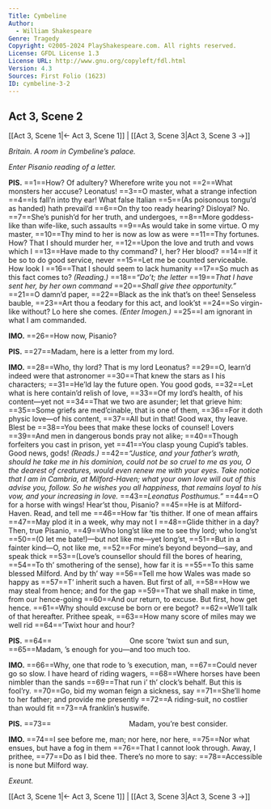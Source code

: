 ```yaml
---
Title: Cymbeline
Author: 
  - William Shakespeare
Genre: Tragedy
Copyright: ©2005-2024 PlayShakespeare.com. All rights reserved.
License: GFDL License 1.3
License URL: http://www.gnu.org/copyleft/fdl.html
Version: 4.3
Sources: First Folio (1623)
ID: cymbeline-3-2
---
```


## Act 3, Scene 2
[[Act 3, Scene 1|← Act 3, Scene 1]] | [[Act 3, Scene 3|Act 3, Scene 3 →]]

*Britain. A room in Cymbeline’s palace.*

*Enter Pisanio reading of a letter.*

**PIS.**
==1==How? Of adultery? Wherefore write you not
==2==What monsters her accuse? Leonatus!
==3==O master, what a strange infection
==4==Is fall’n into thy ear! What false Italian
==5==(As poisonous tongu’d as handed) hath prevail’d
==6==On thy too ready hearing? Disloyal? No.
==7==She’s punish’d for her truth, and undergoes,
==8==More goddess-like than wife-like, such assaults
==9==As would take in some virtue. O my master,
==10==Thy mind to her is now as low as were
==11==Thy fortunes. How? That I should murder her,
==12==Upon the love and truth and vows which I
==13==Have made to thy command? I, her? Her blood?
==14==If it be so to do good service, never
==15==Let me be counted serviceable. How look I
==16==That I should seem to lack humanity
==17==So much as this fact comes to?
*(Reading.)*
==18==*“Do’t; the letter*
==19==*That I have sent her, by her own command*
==20==*Shall give thee opportunity.”*
==21==O damn’d paper,
==22==Black as the ink that’s on thee! Senseless bauble,
==23==Art thou a feodary for this act, and look’st
==24==So virgin-like without? Lo here she comes.
*(Enter Imogen.)*
==25==I am ignorant in what I am commanded.

**IMO.**
==26==How now, Pisanio?

**PIS.**
==27==Madam, here is a letter from my lord.

**IMO.**
==28==Who, thy lord? That is my lord Leonatus?
==29==O, learn’d indeed were that astronomer
==30==That knew the stars as I his characters;
==31==He’ld lay the future open. You good gods,
==32==Let what is here contain’d relish of love,
==33==Of my lord’s health, of his content—yet not
==34==That we two are asunder; let that grieve him:
==35==Some griefs are med’cinable, that is one of them,
==36==For it doth physic love—of his content,
==37==All but in that! Good wax, thy leave. Blest be
==38==You bees that make these locks of counsel! Lovers
==39==And men in dangerous bonds pray not alike;
==40==Though forfeiters you cast in prison, yet
==41==You clasp young Cupid’s tables. Good news, gods!
*(Reads.)*
==42==*“Justice, and your father’s wrath, should he take me in his dominion, could not be so cruel to me as you, O the dearest of creatures, would even renew me with your eyes. Take notice that I am in Cambria, at Milford-Haven; what your own love will out of this advise you, follow. So he wishes you all happiness, that remains loyal to his vow, and your increasing in love.*
==43==*Leonatus Posthumus.”*
==44==O for a horse with wings! Hear’st thou, Pisanio?
==45==He is at Milford-Haven. Read, and tell me
==46==How far ’tis thither. If one of mean affairs
==47==May plod it in a week, why may not I
==48==Glide thither in a day? Then, true Pisanio,
==49==Who long’st like me to see thy lord; who long’st
==50==(O let me bate!)—but not like me—yet long’st,
==51==But in a fainter kind—O, not like me,
==52==For mine’s beyond beyond—say, and speak thick
==53==(Love’s counsellor should fill the bores of hearing,
==54==To th’ smothering of the sense), how far it is
==55==To this same blessed Milford. And by th’ way
==56==Tell me how Wales was made so happy as
==57==T’ inherit such a haven. But first of all,
==58==How we may steal from hence; and for the gap
==59==That we shall make in time, from our hence-going
==60==And our return, to excuse. But first, how get hence.
==61==Why should excuse be born or ere begot?
==62==We’ll talk of that hereafter. Prithee speak,
==63==How many score of miles may we well rid
==64==’Twixt hour and hour?

**PIS.**
==64==           One score ’twixt sun and sun,
==65==Madam, ’s enough for you—and too much too.

**IMO.**
==66==Why, one that rode to ’s execution, man,
==67==Could never go so slow. I have heard of riding wagers,
==68==Where horses have been nimbler than the sands
==69==That run i’ th’ clock’s behalf. But this is fool’ry.
==70==Go, bid my woman feign a sickness, say
==71==She’ll home to her father; and provide me presently
==72==A riding-suit, no costlier than would fit
==73==A franklin’s huswife.

**PIS.**
==73==           Madam, you’re best consider.

**IMO.**
==74==I see before me, man; nor here, nor here,
==75==Nor what ensues, but have a fog in them
==76==That I cannot look through. Away, I prithee,
==77==Do as I bid thee. There’s no more to say:
==78==Accessible is none but Milford way.

*Exeunt.*

[[Act 3, Scene 1|← Act 3, Scene 1]] | [[Act 3, Scene 3|Act 3, Scene 3 →]]